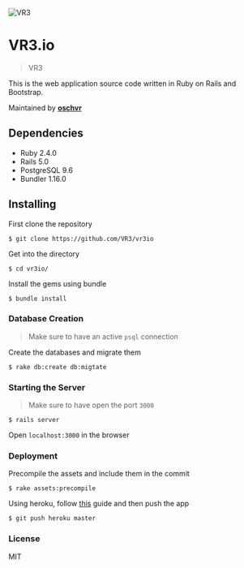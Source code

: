 ![VR3](http://static.vr3.io/vr3/img/logos/vr3_256.png)

# VR3.io

> VR3 

This is the web application source code written in Ruby on Rails and Bootstrap.

Maintained by **[oschvr](https://cdtwitter.com/oschvr)**

## Dependencies

- Ruby 2.4.0
- Rails 5.0
- PostgreSQL 9.6
- Bundler 1.16.0

## Installing

First clone the repository

`$ git clone https://github.com/VR3/vr3io`

Get into the directory 

`$ cd vr3io/`

Install the gems using bundle

`$ bundle install`


### Database Creation

> Make sure to have an active `psql` connection

Create the databases and migrate them

`$ rake db:create db:migtate`

### Starting the Server

> Make sure to have open the port `3000`

`$ rails server`

Open `localhost:3000` in the browser

### Deployment

Precompile the assets and include them in the commit

`$ rake assets:precompile`

Using heroku, follow [this](https://devcenter.heroku.com/articles/getting-started-with-rails5) guide and then push the app

`$ git push heroku master`

### License

MIT